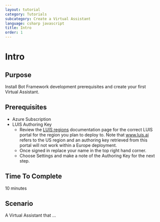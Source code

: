 ```yaml
---
layout: tutorial
category: Tutorials
subcategory: Create a Virtual Assistant
language: csharp javascript
title: Intro
order: 1
---
```


# Intro
## Purpose
Install Bot Framework development prerequisites and create your first Virtual Assistant.

## Prerequisites
- Azure Subscription
- LUIS Authoring Key
    - Review the [LUIS regions](https://docs.microsoft.com/en-us/azure/cognitive-services/luis/luis-reference-regions) documentation page for the correct LUIS portal for the region you plan to deploy to. Note that www.luis.ai refers to the US region and an authoring key retrieved from this portal will not work within a Europe deployment.
    - Once signed in replace your name in the top right hand corner.
    - Choose Settings and make a note of the Authoring Key for the next step.

## Time To Complete
10 minutes

## Scenario
A Virtual Assistant that ...